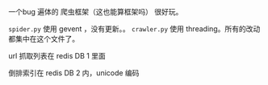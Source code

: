 
一个bug 遍体的 爬虫框架（这也能算框架吗）
很好玩。

<code>spider.py</code> 使用 gevent ，没有更新。。
<code>crawler.py</code> 使用 threading。所有的改动都集中在这个文件了。


url 抓取列表在 redis DB 1 里面


倒排索引在 redis DB 2 内，unicode 编码